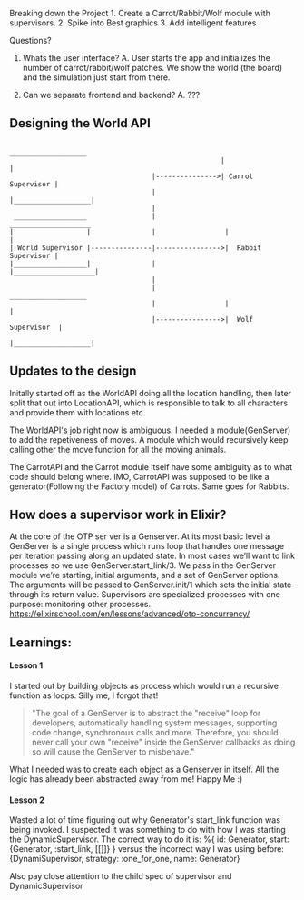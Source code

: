 Breaking down the Project 
    1. Create a Carrot/Rabbit/Wolf module with supervisors.
    2. Spike into Best graphics
    3. Add intelligent features

Questions?
1. Whats the user interface?
    A. User starts the app and initializes the number of carrot/rabbit/wolf patches.
    We show the world (the board) and the simulation just start from there.

2. Can we separate frontend and backend?
    A. ???

## Designing the World API


                                                         ___________________
                                                        |                   |
                                       |--------------->| Carrot Supervisor |
                                       |                |___________________|
                                       |                  
     __________________                |                  ____________________
    |                  |               |                 |                    |
    | World Supervisor |---------------|---------------->|  Rabbit Supervisor |
    |__________________|               |                 |____________________|
                                       |
                                       |                  ___________________
                                       |                 |                   |
                                       |---------------->|  Wolf Supervisor  |
                                                         |___________________|

## Updates to the design

Initally started off as the WorldAPI doing all the location handling, then later split that out
into LocationAPI, which is responsible to talk to all characters and provide them with locations etc.

The WorldAPI's job right now is ambiguous. I needed a module(GenServer) to add the repetiveness of moves.
A module which would recursively keep calling other the move function for all the moving animals. 

The CarrotAPI and the Carrot module itself have some ambiguity as to what code should belong where.
IMO, CarrotAPI was supposed to be like a generator(Following the Factory model) of Carrots. 
Same goes for Rabbits.

## How does a supervisor work in Elixir?
At the core of the OTP ser ver is a Genserver. At its most basic level a GenServer is a single process which runs 
loop that handles one message per iteration passing along an updated state. In most cases we’ll want to link processes so we use GenServer.start_link/3.
We pass in the GenServer module we’re starting, initial arguments, and a set of GenServer options. The arguments will be passed to GenServer.init/1 
which sets the initial state through its return value. Supervisors are specialized processes with one purpose: monitoring other processes.
https://elixirschool.com/en/lessons/advanced/otp-concurrency/

## Learnings: 
#### Lesson 1
I started out by building objects as process which would run a recursive function as loops.
Silly me, I forgot that!
> "The goal of a GenServer is to abstract the "receive" loop for developers, 
> automatically handling system messages, supporting code change, synchronous calls and more. 
> Therefore, you should never call your own "receive" inside the GenServer callbacks as doing 
> so will cause the GenServer to misbehave."

What I needed was to create each object as a Genserver in itself. All the logic has already been
abstracted away from me! Happy Me :)

#### Lesson 2
Wasted a lot of time figuring out why Generator's start_link function was being invoked. 
I suspected it was something to do with how I was starting the DynamicSupervisor.
The correct way to do it is:
    %{
        id: Generator,
        start: {Generator, :start_link, [[]]}
    }
versus the incorrect way I was using before:
    {DynamiSupervisor, strategy: :one_for_one, name: Generator}

Also pay close attention to the child spec of supervisor and DynamicSupervisor

